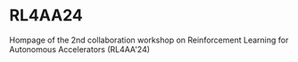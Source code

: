 # RL4AA24

Hompage of the 2nd collaboration workshop on Reinforcement Learning for Autonomous Accelerators (RL4AA'24)
